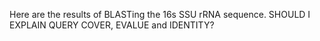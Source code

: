 Here are the results of BLASTing the 16s SSU rRNA sequence. SHOULD I EXPLAIN QUERY COVER, EVALUE and IDENTITY?